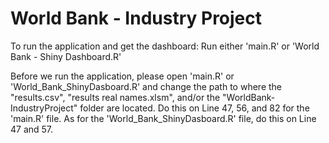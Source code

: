 # World Bank - Industry Project

To run the application and get the dashboard: Run either 'main.R' or 'World Bank - Shiny Dashboard.R'

Before we run the application, please open 'main.R' or 'World_Bank_ShinyDasboard.R' and change the path to where the "results.csv", "results real names.xlsm", and/or the "WorldBank-IndustryProject" folder are located. Do this on Line 47, 56, and 82 for the 'main.R' file. As for the 'World_Bank_ShinyDasboard.R' file, do this on Line 47 and 57.
